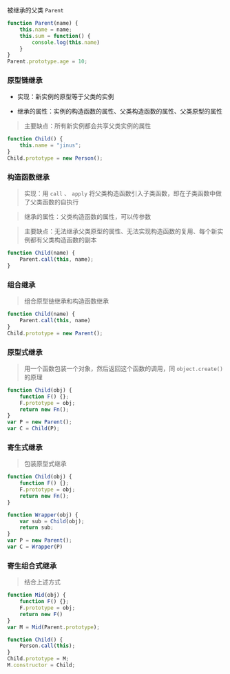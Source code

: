 被继承的父类 `Parent`

``` js
function Parent(name) {
    this.name = name;
    this.sum = function() {
        console.log(this.name)
    }
}
Parent.prototype.age = 10;
```

### 原型链继承

 -  实现：新实例的原型等于父类的实例

 -  继承的属性：实例的构造函数的属性、父类构造函数的属性、父类原型的属性

  > 主要缺点：所有新实例都会共享父类实例的属性

``` js
function Child() {
    this.name = "jinus";
}
Child.prototype = new Person();
```

### 构造函数继承

  > 实现：用 `call` 、 `apply` 将父类构造函数引入子类函数，即在子类函数中做了父类函数的自执行

  > 继承的属性：父类构造函数的属性，可以传参数

  > 主要缺点：无法继承父类原型的属性、无法实现构造函数的复用、每个新实例都有父类构造函数的副本

``` js
function Child(name) {
    Parent.call(this, name);
}
```

### 组合继承

> 组合原型链继承和构造函数继承

``` js
function Child(name) {
    Parent.call(this, name)
}
Child.prototype = new Parent();
```

### 原型式继承

> 用一个函数包装一个对象，然后返回这个函数的调用，同 `object.create()` 的原理

``` js
function Child(obj) {
    function F() {};
    F.prototype = obj;
    return new Fn();
}
var P = new Parent();
var C = Child(P);
```

### 寄生式继承

> 包装原型式继承

``` js
function Child(obj) {
    function F() {};
    F.prototype = obj;
    return new Fn();
}

function Wrapper(obj) {
    var sub = Child(obj);
    return sub;
}
var P = new Parent();
var C = Wrapper(P)
```

### 寄生组合式继承

> 结合上述方式

``` js
function Mid(obj) {
    function F() {};
    F.prototype = obj;
    return new F()
}
var M = Mid(Parent.prototype);

function Child() {
    Person.call(this);
}
Child.prototype = M;
M.constructor = Child;
```
